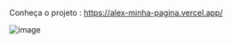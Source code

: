 Conheça o projeto : https://alex-minha-pagina.vercel.app/

![image](https://github.com/Lostleleco/minha_pagina/assets/158625504/758b76fc-231c-416c-85fd-759191ed3882)

